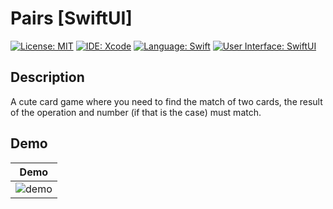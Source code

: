 # Pairs [SwiftUI]

[![License: MIT](https://img.shields.io/badge/License-MIT-yellow.svg)](https://opensource.org/licenses/MIT)
[![IDE: Xcode](https://img.shields.io/badge/IDE-Xcode%2011-blue.svg)](https://developer.apple.com/xcode/)
[![Language: Swift](https://img.shields.io/badge/Language-Swift-red.svg)](https://swift.org/blog/)
[![User Interface: SwiftUI](https://img.shields.io/badge/User%20Interface-SwiftUI-blue)](https://developer.apple.com/xcode/interface-builder/)

## Description

A cute card game where you need to find the match of two cards, the result of the operation and number (if that is the case) must match.

## Demo

| Demo |
| ---- |
| ![demo](.screenshots/demo.gif) |
